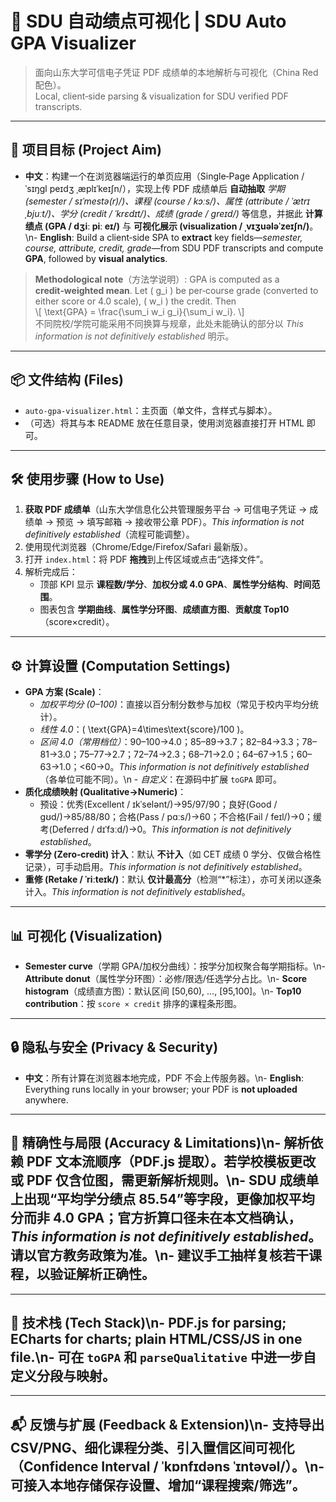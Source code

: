 # 📕 SDU 自动绩点可视化 | SDU Auto GPA Visualizer

> 面向山东大学可信电子凭证 PDF 成绩单的本地解析与可视化（China Red 配色）。  
> Local, client‑side parsing & visualization for SDU verified PDF transcripts.

---

## 🎯 项目目标 (Project Aim)
- **中文**：构建一个在浏览器端运行的单页应用（Single‑Page Application / ˈsɪŋɡl peɪdʒ ˌæplɪˈkeɪʃn/），实现上传 PDF 成绩单后 **自动抽取** *学期 (semester / sɪˈmestə(r)/)、课程 (course / kɔːs/)、属性 (attribute / ˈætrɪˌbjuːt/)、学分 (credit / ˈkrɛdɪt/)、成绩 (grade / ɡreɪd/)* 等信息，并据此 **计算绩点 (GPA / dʒiː piː eɪ/)** 与 **可视化展示 (visualization / ˌvɪʒuələˈzeɪʃn/)**。\n- **English**: Build a client‑side SPA to **extract** key fields—*semester, course, attribute, credit, grade*—from SDU PDF transcripts and compute **GPA**, followed by **visual analytics**.

> **Methodological note**（方法学说明）: GPA is computed as a **credit‑weighted mean**. Let \( g_i \) be per‑course grade (converted to either score or 4.0 scale), \( w_i \) the credit. Then  
> \\[ \\text{GPA} = \\frac{\\sum_i w_i g_i}{\\sum_i w_i}. \\]  
> 不同院校/学院可能采用不同换算与规章，此处未能确认的部分以 *This information is not definitively established* 明示。

---

## 📦 文件结构 (Files)
- `auto-gpa-visualizer.html`：主页面（单文件，含样式与脚本）。
- （可选）将其与本 README 放在任意目录，使用浏览器直接打开 HTML 即可。

---

## 🛠️ 使用步骤 (How to Use)
1. **获取 PDF 成绩单**（山东大学信息化公共管理服务平台 → 可信电子凭证 → 成绩单 → 预览 → 填写邮箱 → 接收带公章 PDF）。*This information is not definitively established*（流程可能调整）。
2. 使用现代浏览器（Chrome/Edge/Firefox/Safari 最新版）。
3. 打开 `index.html`：将 PDF **拖拽**到上传区域或点击“选择文件”。
4. 解析完成后：
   - 顶部 KPI 显示 **课程数/学分**、**加权分或 4.0 GPA**、**属性学分结构**、**时间范围**。
   - 图表包含 **学期曲线**、**属性学分环图**、**成绩直方图**、**贡献度 Top10**（score×credit）。

---

## ⚙️ 计算设置 (Computation Settings)
- **GPA 方案 (Scale)**：
  - *加权平均分 (0–100)*：直接以百分制分数参与加权（常见于校内平均分统计）。
  - *线性 4.0*：\( \\text{GPA}=4\\times\\text{score}/100 \)。
  - *区间 4.0（常用档位）*：90–100→4.0；85–89→3.7；82–84→3.3；78–81→3.0；75–77→2.7；72–74→2.3；68–71→2.0；64–67→1.5；60–63→1.0；<60→0。*This information is not definitively established*（各单位可能不同）。\n  - *自定义*：在源码中扩展 `toGPA` 即可。
- **质化成绩映射 (Qualitative→Numeric)**：
  - 预设：优秀(Excellent / ɪkˈselənt/)→95/97/90；良好(Good / ɡʊd/)→85/88/80；合格(Pass / pɑːs/)→60；不合格(Fail / feɪl/)→0；缓考(Deferred / dɪˈfɜːd/)→0。*This information is not definitively established*。
- **零学分 (Zero‑credit) 计入**：默认 **不计入**（如 CET 成绩 0 学分、仅做合格性记录），可手动启用。*This information is not definitively established*。
- **重修 (Retake / ˈriːteɪk/)**：默认 **仅计最高分**（检测“*”标注），亦可关闭以逐条计入。*This information is not definitively established*。

---

## 📊 可视化 (Visualization)
- **Semester curve**（学期 GPA/加权分曲线）：按学分加权聚合每学期指标。\n- **Attribute donut**（属性学分环图）：必修/限选/任选学分占比。\n- **Score histogram**（成绩直方图）：默认区间 [50,60), …, [95,100]。\n- **Top10 contribution**：按 `score × credit` 排序的课程条形图。

---

## 🔒 隐私与安全 (Privacy & Security)
- **中文**：所有计算在浏览器本地完成，PDF 不会上传服务器。\n- **English**: Everything runs locally in your browser; your PDF is **not uploaded** anywhere.

---

## 🧠 精确性与局限 (Accuracy & Limitations)\n- 解析依赖 PDF 文本流顺序（PDF.js 提取）。若学校模板更改或 PDF 仅含位图，需更新解析规则。\n- SDU 成绩单上出现“平均学分绩点 85.54”等字段，更像**加权平均分**而非 4.0 GPA；官方折算口径未在本文档确认，*This information is not definitively established*。请以官方教务政策为准。\n- 建议手工抽样复核若干课程，以验证解析正确性。

---

## 🧩 技术栈 (Tech Stack)\n- **PDF.js** for parsing; **ECharts** for charts; plain **HTML/CSS/JS** in one file.\n- 可在 `toGPA` 和 `parseQualitative` 中进一步自定义分段与映射。

---

## 📬 反馈与扩展 (Feedback & Extension)\n- 支持导出 CSV/PNG、细化课程分类、引入置信区间可视化（Confidence Interval / ˈkɒnfɪdəns ˈɪntəvəl/）。\n- 可接入本地存储保存设置、增加“课程搜索/筛选”。
